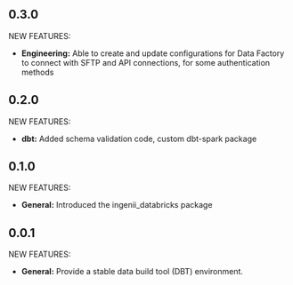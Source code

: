 ## 0.3.0

NEW FEATURES:

- **Engineering:** Able to create and update configurations for Data Factory to connect with SFTP and API connections, for some authentication methods

## 0.2.0

NEW FEATURES:

- **dbt:** Added schema validation code, custom dbt-spark package

## 0.1.0

NEW FEATURES:

- **General:** Introduced the ingenii_databricks package

## 0.0.1

NEW FEATURES:

- **General:** Provide a stable data build tool (DBT) environment.
